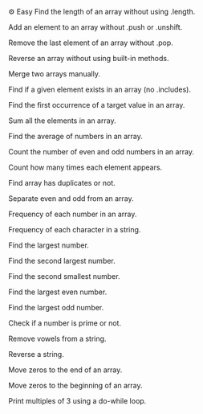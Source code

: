 
⚙ Easy
 Find the length of an array without using .length.

 Add an element to an array without .push or .unshift.

 Remove the last element of an array without .pop.

 Reverse an array without using built-in methods.

 Merge two arrays manually.

 Find if a given element exists in an array (no .includes).

 Find the first occurrence of a target value in an array.

 Sum all the elements in an array.

 Find the average of numbers in an array.

 Count the number of even and odd numbers in an array.

 Count how many times each element appears.

 Find array has duplicates or not.

 Separate even and odd from an array.

 Frequency of each number in an array.

 Frequency of each character in a string.

 Find the largest number.

 Find the second largest number.

 Find the second smallest number.

 Find the largest even number.

 Find the largest odd number.

 Check if a number is prime or not.

 Remove vowels from a string.

 Reverse a string.

 Move zeros to the end of an array.

 Move zeros to the beginning of an array.

 Print multiples of 3 using a do-while loop.
